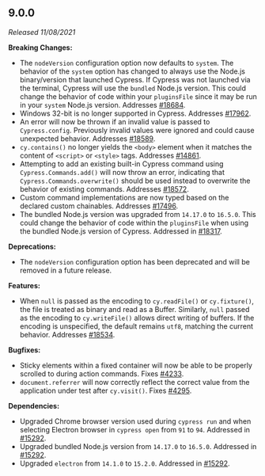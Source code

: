 ## 9.0.0

_Released 11/08/2021_

**Breaking Changes:**

- The `nodeVersion` configuration option now defaults to `system`. The behavior
  of the `system` option has changed to always use the Node.js binary/version
  that launched Cypress. If Cypress was not launched via the terminal, Cypress
  will use the `bundled` Node.js version. This could change the behavior of code
  within your `pluginsFile` since it may be run in your `system` Node.js
  version. Addresses
  [#18684](https://github.com/cypress-io/cypress/issues/18684).
- Windows 32-bit is no longer supported in Cypress. Addresses
  [#17962](https://github.com/cypress-io/cypress/issues/17962).
- An error will now be thrown if an invalid value is passed to `Cypress.config`.
  Previously invalid values were ignored and could cause unexpected behavior.
  Addresses [#18589](https://github.com/cypress-io/cypress/pull/18589).
- `cy.contains()` no longer yields the `<body>` element when it matches the
  content of `<script>` or `<style>` tags. Addresses
  [#14861](https://github.com/cypress-io/cypress/issues/14861).
- Attempting to add an existing built-in Cypress command using
  `Cypress.Commands.add()` will now throw an error, indicating that
  `Cypress.Commands.overwrite()` should be used instead to overwrite the
  behavior of existing commands. Addresses
  [#18572](https://github.com/cypress-io/cypress/issues/18572).
- Custom command implementations are now typed based on the declared custom
  chainables. Addresses
  [#17496](https://github.com/cypress-io/cypress/issues/17496).
- The bundled Node.js version was upgraded from `14.17.0` to `16.5.0`. This
  could change the behavior of code within the `pluginsFile` when using the
  bundled Node.js version of Cypress. Addressed in
  [#18317](https://github.com/cypress-io/cypress/pull/18317).

**Deprecations:**

- The `nodeVersion` configuration option has been deprecated and will be removed
  in a future release.

**Features:**

- When `null` is passed as the encoding to `cy.readFile()` or `cy.fixture()`,
  the file is treated as binary and read as a Buffer. Similarly, `null` passed
  as the encoding to `cy.writeFile()` allows direct writing of buffers. If the
  encoding is unspecified, the default remains `utf8`, matching the current
  behavior. Addresses
  [#18534](https://github.com/cypress-io/cypress/issues/18534).

**Bugfixes:**

- Sticky elements within a fixed container will now be able to be properly
  scrolled to during action commands. Fixes
  [#4233](https://github.com/cypress-io/cypress/issues/4233).
- `document.referrer` will now correctly reflect the correct value from the
  application under test after `cy.visit()`. Fixes
  [#4295](https://github.com/cypress-io/cypress/issues/4295).

**Dependencies:**

- Upgraded Chrome browser version used during `cypress run` and when selecting
  Electron browser in `cypress open` from `91` to `94`. Addressed in
  [#15292](https://github.com/cypress-io/cypress/pull/18317).
- Upgraded bundled Node.js version from `14.17.0` to `16.5.0`. Addressed in
  [#15292](https://github.com/cypress-io/cypress/pull/18317).
- Upgraded `electron` from `14.1.0` to `15.2.0`. Addressed in
  [#15292](https://github.com/cypress-io/cypress/pull/18317).
